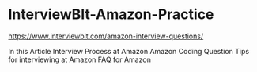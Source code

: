 # InterviewBIt-Amazon-Practice

https://www.interviewbit.com/amazon-interview-questions/

In this Article
Interview Process at Amazon
Amazon Coding Question
Tips for interviewing at Amazon
FAQ for Amazon
